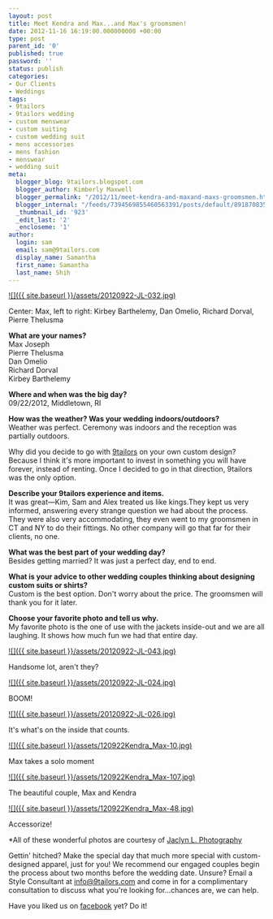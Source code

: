 ```yaml
---
layout: post
title: Meet Kendra and Max...and Max's groomsmen!
date: 2012-11-16 16:19:00.000000000 +00:00
type: post
parent_id: '0'
published: true
password: ''
status: publish
categories:
- Our Clients
- Weddings
tags:
- 9tailors
- 9tailors wedding
- custom menswear
- custom suiting
- custom wedding suit
- mens accessories
- mens fashion
- menswear
- wedding suit
meta:
  blogger_blog: 9tailors.blogspot.com
  blogger_author: Kimberly Maxwell
  blogger_permalink: "/2012/11/meet-kendra-and-maxand-maxs-groomsmen.html"
  blogger_internal: "/feeds/7394569855460563391/posts/default/891870835216615800"
  _thumbnail_id: '923'
  _edit_last: '2'
  _encloseme: '1'
author:
  login: sam
  email: sam@9tailors.com
  display_name: Samantha
  first_name: Samantha
  last_name: Shih
---
```

[![]({{ site.baseurl }}/assets/20120922-JL-032.jpg)](http://2.bp.blogspot.com/-4XRGniflU_w/UJwv_s1-BrI/AAAAAAAABUU/7zmj8lSPtXE/s1600/20120922-JL-032.jpg)

Center: Max, left to right: Kirbey Barthelemy, Dan Omelio, Richard Dorval, Pierre Thelusma

  
  
**What are your names?**  
Max Joseph  
Pierre Thelusma  
Dan Omelio  
Richard Dorval  
Kirbey Barthelemy  
  
**Where and when was the big day?**  
09/22/2012, Middletown, RI  
  
**How was the weather? Was your wedding indoors/outdoors?**  
Weather was perfect. Ceremony was indoors and the reception was partially outdoors.  
  
Why did you decide to go with [9tailors](http://www.9tailors.com/) on your own custom design?  
Because I think it's more important to invest in something you will have forever, instead of renting. Once I decided to go in that direction, 9tailors was the only option.  
  
**Describe your 9tailors experience and items.**  
It was great—Kim, Sam and Alex treated us like kings.They kept us very informed, answering every strange question we had about the process. They were also very accommodating, they even went to my groomsmen in CT and NY to do their fittings. No other company will go that far for their clients, no one.  
  
**What was the best part of your wedding day?**  
Besides getting married? It was just a perfect day, end to end.  
  
**What is your advice to other wedding couples thinking about designing custom suits or shirts?**  
Custom is the best option. Don't worry about the price. The groomsmen will thank you for it later.  
  
**Choose your favorite photo and tell us why.**  
My favorite photo is the one of use with the jackets inside-out and we are all laughing. It shows how much fun we had that entire day.

  

[![]({{ site.baseurl }}/assets/20120922-JL-043.jpg)](http://1.bp.blogspot.com/-HGuC6nuRwfU/UJwwMmyyCBI/AAAAAAAABUg/ha77LfDTjtA/s1600/20120922-JL-043.jpg)

Handsome lot, aren't they?

[![]({{ site.baseurl }}/assets/20120922-JL-024.jpg)](http://2.bp.blogspot.com/-Az0RY3IGMj4/UJwvj7qYGtI/AAAAAAAABUE/rfkcA64ajXY/s1600/20120922-JL-024.jpg)

BOOM!

[![]({{ site.baseurl }}/assets/20120922-JL-026.jpg)](http://2.bp.blogspot.com/-itUGkMZ7DCE/UJwvx0pssdI/AAAAAAAABUM/5bT1r0t18sg/s1600/20120922-JL-026.jpg)

It's what's on the inside that counts.

[![]({{ site.baseurl }}/assets/120922Kendra_Max-10.jpg)](http://4.bp.blogspot.com/-QAEjD7k1m2w/UKUtXB4hL0I/AAAAAAAABeY/HyJ5iak5zC8/s1600/120922Kendra_Max-10.jpg)

Max takes a solo moment

[![]({{ site.baseurl }}/assets/120922Kendra_Max-107.jpg)](http://4.bp.blogspot.com/-zfIZAMuaW7U/UKUthitCv7I/AAAAAAAABeg/qFqmD4_gsmw/s1600/120922Kendra_Max-107.jpg)

The beautiful couple, Max and Kendra

[![]({{ site.baseurl }}/assets/120922Kendra_Max-48.jpg)](http://2.bp.blogspot.com/-OdG2z0PPVLk/UKUt7uov-FI/AAAAAAAABe0/OYJ4n4RAkOI/s1600/120922Kendra_Max-48.jpg)

Accessorize!

*All of these wonderful photos are courtesy of [Jaclyn L. Photography](http://www.jaclynlphotography.com/)  
  
Gettin' hitched? Make the special day that much more special with custom-designed apparel, just for you! We recommend our engaged couples begin the process about two months before the wedding date. Unsure? Email a Style Consultant at [info@9tailors.com](mailto:info@9tailors.com) and come in for a complimentary consultation to discuss what you're looking for...chances are, we can help.   
  
Have you liked us on [facebook](https://www.facebook.com/9tailors) yet? Do it!